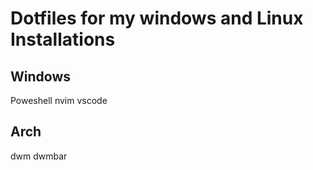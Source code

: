 # Dotfiles for my windows and Linux Installations

## Windows

Poweshell
nvim
vscode

## Arch

dwm
dwmbar


